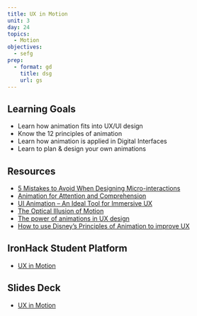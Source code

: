 ```yaml
---
title: UX in Motion
unit: 3
day: 24
topics:
  - Motion
objectives:
  - sefg
prep:
  - format: gd
    title: dsg
    url: gs
---
```

## Learning Goals

* Learn how animation fits into UX/UI design
* Know the 12 principles of animation
* Learn how animation is applied in Digital Interfaces
* Learn to plan & design your own animations

## Resources

* [5 Mistakes to Avoid When Designing Micro-interactions](https://medium.com/ux-in-motion/5-mistakes-to-avoid-when-designing-micro-interactions-a6f638ee6a86)
* [Animation for Attention and Comprehension](https://www.nngroup.com/articles/animation-usability/)
* [UI Animation – An Ideal Tool for Immersive UX](http://uxmag.com/articles/ui-animation-an-ideal-tool-for-immersive-ux)
* [The Optical Illusion of Motion](https://youtu.be/V8A4qudmsX0)
* [The power of animations in UX design](https://medium.com/@Sheby/the-power-of-animations-in-ux-design-ac6fec53d253)
* [How to use Disney’s Principles of Animation to improve UX](https://www.tandemseven.com/experience-design/how-to-use-disneys-principles-of-animation-to-improve-ux/)

## IronHack Student Platform

* [UX in Motion](http://learn.ironhack.com/#/learning_unit/7099)

## Slides Deck

* [UX in Motion](https://drive.google.com/open?id=1O_2dVFDNs9iv0mST2zP90aV1mxfvh3F4oQ6sheL8INA)
